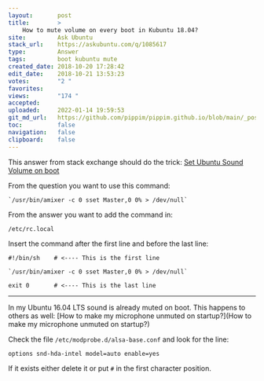 ```yaml
---
layout:       post
title:        >
    How to mute volume on every boot in Kubuntu 18.04?
site:         Ask Ubuntu
stack_url:    https://askubuntu.com/q/1085617
type:         Answer
tags:         boot kubuntu mute
created_date: 2018-10-20 17:28:42
edit_date:    2018-10-21 13:53:23
votes:        "2 "
favorites:    
views:        "174 "
accepted:     
uploaded:     2022-01-14 19:59:53
git_md_url:   https://github.com/pippim/pippim.github.io/blob/main/_posts/2018/2018-10-20-How-to-mute-volume-on-every-boot-in-Kubuntu-18.04^.md
toc:          false
navigation:   false
clipboard:    false
---
```


This answer from stack exchange should do the trick: [Set Ubuntu Sound Volume on boot][1]

From the question you want to use this command:

``` 
`/usr/bin/amixer -c 0 sset Master,0 0% > /dev/null`

```

From the answer you want to add the command in:

``` 
/etc/rc.local

```

Insert the command after the first line and before the last line:

``` 
#!/bin/sh    # <---- This is the first line

`/usr/bin/amixer -c 0 sset Master,0 0% > /dev/null`

exit 0       # <---- This is the last line

```


----------

In my Ubuntu 16.04 LTS sound is already muted on boot. This happens to others as well: [How to make my microphone unmuted on startup?](How to make my microphone unmuted on startup?)

Check the file `/etc/modprobe.d/alsa-base.conf` and look for the line:

``` 
options snd-hda-intel model=auto enable=yes

```

If it exists either delete it or put `#` in the first character position.

  [1]: https://stackoverflow.com/questions/414894/set-ubuntu-sound-volume-on-boot
